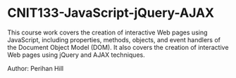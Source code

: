 # CNIT133-JavaScript-jQuery-AJAX
This course work covers the creation of interactive Web pages using JavaScript,  including properties, methods, objects, and event handlers of the Document Object Model (DOM). It also covers the creation of interactive Web pages using jQuery and AJAX techniques.

Author: Perihan Hill 
